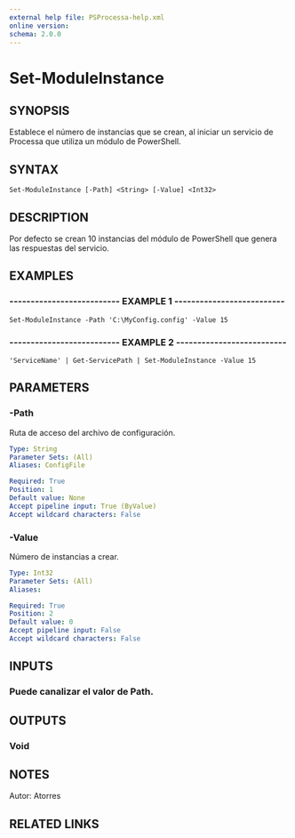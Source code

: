 ```yaml
---
external help file: PSProcessa-help.xml
online version: 
schema: 2.0.0
---
```


# Set-ModuleInstance

## SYNOPSIS
Establece el número de instancias que se crean, al iniciar un servicio de Processa que utiliza un módulo de PowerShell.

## SYNTAX

```
Set-ModuleInstance [-Path] <String> [-Value] <Int32>
```

## DESCRIPTION
Por defecto se crean 10 instancias del módulo de PowerShell que genera las respuestas del servicio.

## EXAMPLES

### -------------------------- EXAMPLE 1 --------------------------
```
Set-ModuleInstance -Path 'C:\MyConfig.config' -Value 15
```

### -------------------------- EXAMPLE 2 --------------------------
```
'ServiceName' | Get-ServicePath | Set-ModuleInstance -Value 15
```

## PARAMETERS

### -Path
Ruta de acceso del archivo de configuración.

```yaml
Type: String
Parameter Sets: (All)
Aliases: ConfigFile

Required: True
Position: 1
Default value: None
Accept pipeline input: True (ByValue)
Accept wildcard characters: False
```

### -Value
Número de instancias a crear.

```yaml
Type: Int32
Parameter Sets: (All)
Aliases: 

Required: True
Position: 2
Default value: 0
Accept pipeline input: False
Accept wildcard characters: False
```

## INPUTS

### Puede canalizar el valor de Path.

## OUTPUTS

### Void

## NOTES
Autor: Atorres

## RELATED LINKS

